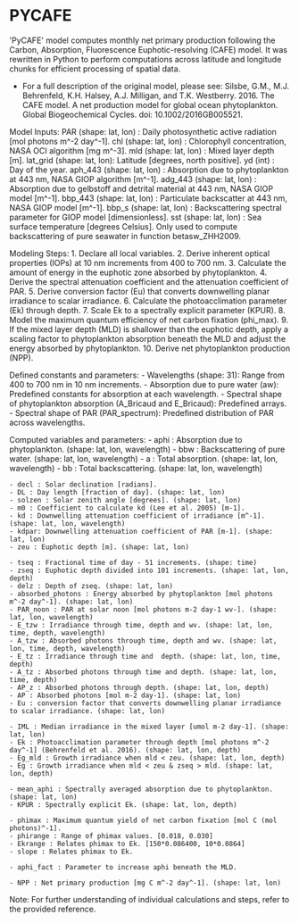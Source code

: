 # PYCAFE
'PyCAFE' model computes monthly net primary production following the Carbon, Absorption, Fluorescence Euphotic-resolving (CAFE) model. It was rewritten in Python to perform computations across latitude and longitude chunks for efficient processing of spatial data.

- For a full description of the original model, please see:
Silsbe, G.M., M.J. Behrenfeld, K.H. Halsey, A.J. Milligan, and T.K. Westberry. 2016.
The CAFE model. A net production model for global ocean phytoplankton. Global
Biogeochemical Cycles. doi: 10.1002/2016GB005521.
        
Model Inputs:
    PAR (shape: lat, lon)     : Daily photosynthetic active radiation [mol photons m^-2 day^-1].
    chl (shape: lat, lon)     : Chlorophyll concentration, NASA OCI algorithm [mg m^-3].
    mld (shape: lat, lon)     : Mixed layer depth [m].
    lat_grid (shape: lat, lon): Latitude [degrees, north positive].
    yd (int)  : Day of the year.
    aph_443 (shape: lat, lon) : Absorption due to phytoplankton at 443 nm, NASA GIOP algorithm [m^-1].
    adg_443 (shape: lat, lon) : Absorption due to gelbstoff and detrital material at 443 nm, NASA GIOP model [m^-1].
    bbp_443 (shape: lat, lon) : Particulate backscatter at 443 nm, NASA GIOP model [m^-1].
    bbp_s (shape: lat, lon)   : Backscattering spectral parameter for GIOP model [dimensionless].
    sst (shape: lat, lon)     : Sea surface temperature [degrees Celsius]. Only used to compute backscattering of pure seawater in function betasw_ZHH2009.

Modeling Steps:
    1. Declare all local variables.
    2. Derive inherent optical properties (IOPs) at 10 nm increments from 400 to 700 nm.
    3. Calculate the amount of energy in the euphotic zone absorbed by phytoplankton.
    4. Derive the spectral attenuation coefficient and the attenuation coefficient of PAR.
    5. Derive conversion factor (Eu) that converts downwelling planar irradiance to scalar irradiance.
    6. Calculate the photoacclimation parameter (Ek) through depth.
    7. Scale Ek to a spectrally explicit parameter (KPUR).
    8. Model the maximum quantum efficiency of net carbon fixation (phi_max).
    9. If the mixed layer depth (MLD) is shallower than the euphotic depth, apply a scaling factor to
       phytoplankton absorption beneath the MLD and adjust the energy absorbed by phytoplankton.
    10. Derive net phytoplankton production (NPP).

Defined constants and parameters:
    - Wavelengths (shape: 31): Range from 400 to 700 nm in 10 nm increments.
    - Absorption due to pure water (aw): Predefined constants for absorption at each wavelength.
    - Spectral shape of phytoplankton absorption (A_Bricaud and E_Bricaud): Predefined arrays.
    - Spectral shape of PAR (PAR_spectrum): Predefined distribution of PAR across wavelengths.

Computed variables and parameters:
    - aphi : Absorption due to phytoplankton. (shape: lat, lon, wavelength)
    - bbw  : Backscattering of pure water. (shape: lat, lon, wavelength)
    - a  : Total absorption. (shape: lat, lon, wavelength)
    - bb : Total backscattering. (shape: lat, lon, wavelength)
    
    - decl : Solar declination [radians]. 
    - DL : Day length [fraction of day]. (shape: lat, lon)
    - solzen : Solar zenith angle [degrees]. (shape: lat, lon)
    - m0 : Coefficient to calculate kd (Lee et al. 2005) [m-1].
    - kd : Downwelling attenuation coefficient of irradiance [m^-1]. (shape: lat, lon, wavelength)
    - kdpar: Downwelling attenuation coefficient of PAR [m-1]. (shape: lat, lon)
    - zeu : Euphotic depth [m]. (shape: lat, lon)
    
    - tseq : Fractional time of day - 51 increments. (shape: time) 
    - zseq : Euphotic depth divided into 101 increments. (shape: lat, lon, depth)
    - delz : Depth of zseq. (shape: lat, lon)
    - absorbed_photons : Energy absorbed by phytoplankton [mol photons m^-2 day^-1]. (shape: lat, lon)
    - PAR_noon : PAR at solar noon [mol photons m-2 day-1 wv-]. (shape: lat, lon, wavelength)
    - E_tzw : Irradiance through time, depth and wv. (shape: lat, lon, time, depth, wavelength)
    - A_tzw : Absorbed photons through time, depth and wv. (shape: lat, lon, time, depth, wavelength)
    - E_tz : Irradiance through time and  depth. (shape: lat, lon, time, depth)
    - A_tz : Absorbed photons through time and depth. (shape: lat, lon, time, depth)
    - AP_z : Absorbed photons through depth. (shape: lat, lon, depth)
    - AP : Absorbed photons [mol m-2 day-1]. (shape: lat, lon)
    - Eu : conversion factor that converts downwelling planar irradiance to scalar irradiance. (shape: lat, lon)
    
    - IML : Median irradiance in the mixed layer [umol m-2 day-1]. (shape: lat, lon)
    - Ek : Photoacclimation parameter through depth [mol photons m^-2 day^-1] (Behrenfeld et al. 2016). (shape: lat, lon, depth)
    - Eg_mld : Growth irradiance when mld < zeu. (shape: lat, lon, depth)
    - Eg : Growth irradiance when mld < zeu & zseq > mld. (shape: lat, lon, depth)

    - mean_aphi : Spectrally averaged absorption due to phytoplankton. (shape: lat, lon)
    - KPUR : Spectrally explicit Ek. (shape: lat, lon, depth)
    
    - phimax : Maximum quantum yield of net carbon fixation [mol C (mol photons)^-1].
    - phirange : Range of phimax values. [0.018, 0.030]
    - Ekrange : Relates phimax to Ek. [150*0.086400, 10*0.0864]
    - slope : Relates phimax to Ek.
    
    - aphi_fact : Parameter to increase aphi beneath the MLD.
    
    - NPP : Net primary production [mg C m^-2 day^-1]. (shape: lat, lon)

Note:
    For further understanding of individual calculations and steps, refer to the provided reference.

